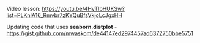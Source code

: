 Video lesson: https://youtu.be/4HyTlbHUKSw?list=PLKnIA16_Rmvbr7zKYQuBfsVkjoLcJgxHH

Updating code that uses **seaborn.distplot** - https://gist.github.com/mwaskom/de44147ed2974457ad6372750bbe5751
